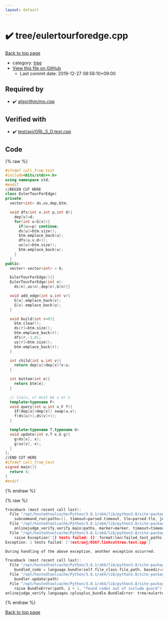 ```yaml
---
layout: default
---
```


<!-- mathjax config similar to math.stackexchange -->
<script type="text/javascript" async
  src="https://cdnjs.cloudflare.com/ajax/libs/mathjax/2.7.5/MathJax.js?config=TeX-MML-AM_CHTML">
</script>
<script type="text/x-mathjax-config">
  MathJax.Hub.Config({
    TeX: { equationNumbers: { autoNumber: "AMS" }},
    tex2jax: {
      inlineMath: [ ['$','$'] ],
      processEscapes: true
    },
    "HTML-CSS": { matchFontHeight: false },
    displayAlign: "left",
    displayIndent: "2em"
  });
</script>

<script type="text/javascript" src="https://cdnjs.cloudflare.com/ajax/libs/jquery/3.4.1/jquery.min.js"></script>
<script src="https://cdn.jsdelivr.net/npm/jquery-balloon-js@1.1.2/jquery.balloon.min.js" integrity="sha256-ZEYs9VrgAeNuPvs15E39OsyOJaIkXEEt10fzxJ20+2I=" crossorigin="anonymous"></script>
<script type="text/javascript" src="../../assets/js/copy-button.js"></script>
<link rel="stylesheet" href="../../assets/css/copy-button.css" />


# :heavy_check_mark: tree/eulertourforedge.cpp

<a href="../../index.html">Back to top page</a>

* category: <a href="../../index.html#c0af77cf8294ff93a5cdb2963ca9f038">tree</a>
* <a href="{{ site.github.repository_url }}/blob/master/tree/eulertourforedge.cpp">View this file on GitHub</a>
    - Last commit date: 2019-12-27 08:56:10+09:00




## Required by

* :heavy_check_mark: <a href="../algorithm/mo.cpp.html">algorithm/mo.cpp</a>


## Verified with

* :heavy_check_mark: <a href="../../verify/test/aoj/GRL_5_D.test.cpp.html">test/aoj/GRL_5_D.test.cpp</a>


## Code

<a id="unbundled"></a>
{% raw %}
```cpp
#ifndef call_from_test
#include<bits/stdc++.h>
using namespace std;
#endif
//BEGIN CUT HERE
class EulerTourForEdge{
private:
  vector<int> ds,us,dep,btm;

  void dfs(int v,int p,int d){
    dep[v]=d;
    for(int u:G[v]){
      if(u==p) continue;
      ds[u]=btm.size();
      btm.emplace_back(u);
      dfs(u,v,d+1);
      us[u]=btm.size();
      btm.emplace_back(u);
    }
  }
public:
  vector< vector<int> > G;

  EulerTourForEdge(){}
  EulerTourForEdge(int n):
    ds(n),us(n),dep(n),G(n){}

  void add_edge(int u,int v){
    G[u].emplace_back(v);
    G[v].emplace_back(u);
  }

  void build(int r=0){
    btm.clear();
    ds[r]=btm.size();
    btm.emplace_back(r);
    dfs(r,-1,0);
    us[r]=btm.size();
    btm.emplace_back(r);
  }

  int child(int u,int v){
    return dep[u]<dep[v]?v:u;
  }

  int bottom(int e){
    return btm[e];
  }

  // lca(u, v) must be u or v
  template<typename F>
  void query(int u,int v,F f){
    if(dep[u]>dep[v]) swap(u,v);
    f(ds[u]+1,ds[v]+1);
  }

  template<typename T,typename G>
  void update(int v,T x,G g){
    g(ds[v], x);
    g(us[v],-x);
  }
};
//END CUT HERE
#ifndef call_from_test
signed main(){
  return 0;
}
#endif

```
{% endraw %}

<a id="bundled"></a>
{% raw %}
```cpp
Traceback (most recent call last):
  File "/opt/hostedtoolcache/Python/3.8.1/x64/lib/python3.8/site-packages/onlinejudge_verify/main.py", line 186, in main
    subcommand_run(paths=[], timeout=parsed.timeout, tle=parsed.tle, jobs=parsed.jobs)
  File "/opt/hostedtoolcache/Python/3.8.1/x64/lib/python3.8/site-packages/onlinejudge_verify/main.py", line 64, in subcommand_run
    onlinejudge_verify.verify.main(paths, marker=marker, timeout=timeout, tle=tle, jobs=jobs)
  File "/opt/hostedtoolcache/Python/3.8.1/x64/lib/python3.8/site-packages/onlinejudge_verify/verify.py", line 133, in main
    raise Exception('{} tests failed: {}'.format(len(failed_test_paths), [str(path.relative_to(pathlib.Path.cwd())) for path in failed_test_paths]))
Exception: 1 tests failed: ['test/aoj/0367.linkcuttree.test.cpp']

During handling of the above exception, another exception occurred:

Traceback (most recent call last):
  File "/opt/hostedtoolcache/Python/3.8.1/x64/lib/python3.8/site-packages/onlinejudge_verify/docs.py", line 347, in write_contents
    bundled_code = language.bundle(self.file_class.file_path, basedir=self.cpp_source_path)
  File "/opt/hostedtoolcache/Python/3.8.1/x64/lib/python3.8/site-packages/onlinejudge_verify/languages/cplusplus.py", line 63, in bundle
    bundler.update(path)
  File "/opt/hostedtoolcache/Python/3.8.1/x64/lib/python3.8/site-packages/onlinejudge_verify/languages/cplusplus_bundle.py", line 151, in update
    raise BundleError(path, i + 1, "found codes out of include guard")
onlinejudge_verify.languages.cplusplus_bundle.BundleError: tree/eulertourforedge.cpp: line 5: found codes out of include guard

```
{% endraw %}

<a href="../../index.html">Back to top page</a>

